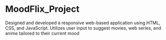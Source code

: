 # MoodFlix_Project
Designed and developed a responsive web-based application using HTML, CSS, and JavaScript.
Utilizes user input to suggest movies, web series, and anime tailored to their current mood
